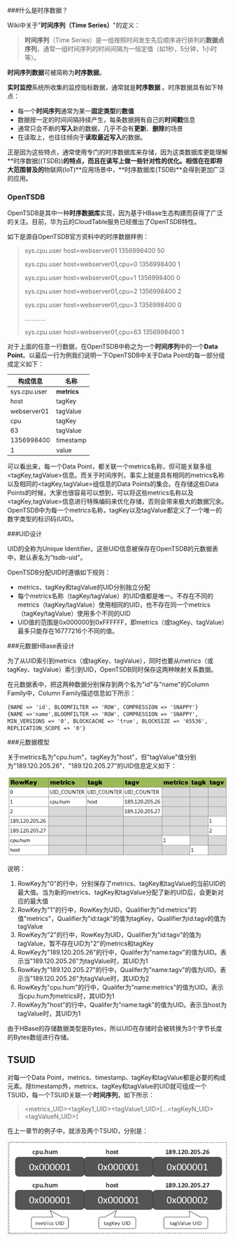###什么是时序数据？

Wiki中关于"**时间序列（Time Series）**"的定义：

> **时间序列**（Time Series）是一组按照时间发生先后顺序进行排列的**数据点序列**，通常一组时间序列的时间间隔为一恒定值（如1秒，5分钟，1小时等）。

**时间序列数据**可被简称为**时序数据**。

**实时监控**系统所收集的监控指标数据，通常就是**时序数据** 。时序数据具有如下特点：

- 每一个**时间序列**通常为某一**固定类型**的**数值**
- 数据按一定的时间间隔持续产生，每条数据拥有自己的**时间戳**信息
- 通常只会不断的**写入**新的数据，几乎不会有**更新**、**删除**的场景
- 在读取上，也往往倾向于**读取最近写入**的数据。

正是因为这些特点，通常使用专门的时序数据库来存储，因为这类数据库更能理解**时序数据((TSDB))**的特点，而且在读写上做一些针对性的优化。相信在在即将大范围普及的**物联网(IoT)**应用场景中，**时序数据库(TSDB)**会得到更加广泛的应用。

### OpenTSDB

OpenTSDB是其中一种**时序数据库**实现，因为基于HBase生态构建而获得了广泛的关注。目前，华为云的CloudTable服务已经推出了OpenTSDB特性。

如下是源自OpenTSDB官方资料中的时序数据样例：

> sys.cpu.user host=webserver01              1356998400  50
>
> sys.cpu.user host=webserver01,cpu=0  1356998400  1
>
> sys.cpu.user host=webserver01,cpu=1  1356998400  0
>
> sys.cpu.user host=webserver01,cpu=2  1356998400  2
>
> sys.cpu.user host=webserver01,cpu=3  1356998400  0
>
> ............
>
> sys.cpu.user host=webserver01,cpu=63 1356998400  1

对于上面的任意一行数据，在OpenTSDB中称之为一个**时间序列**中的一个**Data Point**。以最后一行为例我们说明一下OpenTSDB中关于Data Point的每一部分组成定义如下：

| 构成信息     | 名称        |
| ------------ | ----------- |
| sys.cpu.user | **metrics** |
| host         | tagKey      |
| webserver01  | tagValue    |
| cpu          | tagKey      |
| 63           | tagValue    |
| 1356998400   | timestamp   |
| 1            | value       |

可以看出来，每一个Data Point，都关联一个metrics名称，但可能关联多组\<tagKey,tagValue\>信息。而关于时间序列，事实上就是具有相同的metrics名称以及相同的\<tagKey,tagValue\>组信息的Data Points的集合。在存储这些Data Points的时候，大家也很容易可以想到，可以将这些metrics名称以及\<tagKey,tagValue\>信息进行特殊编码来优化存储，否则会带来极大的数据冗余。OpenTSDB中为每一个metrics名称，tagKey以及tagValue都定义了一个唯一的数字类型的标识码(UID)。

###UID设计

UID的全称为Unique Identifier。这些UID信息被保存在OpenTSDB的元数据表中，默认表名为"tsdb-uid"。

OpenTSDB分配UID时遵循如下规则：

* metrics、tagKey和tagValue的UID分别独立分配
* 每个metrics名称（tagKey/tagValue）的UID值都是唯一。不存在不同的metrics（tagKey/tagValue）使用相同的UID，也不存在同一个metrics（tagKey/tagValue）使用多个不同的UID
* UID值的范围是0x000000到0xFFFFFF，即metrics（或tagKey、tagValue）最多只能存在16777216个不同的值。

###元数据HBase表设计

为了从UID索引到metrics（或tagKey、tagValue），同时也要从metrics（或tagKey、tagValue）索引到UID，OpenTSDB同时保存这两种映射关系数据。

在元数据表中，把这两种数据分别保存到两个名为"id"与"name"的Column Family中，Column Family描述信息如下所示：

```
{NAME => 'id', BLOOMFILTER => 'ROW', COMPRESSION => 'SNAPPY'}                                                                                                                                   
{NAME =>'name',BLOOMFILTER => 'ROW', COMPRESSION => 'SNAPPY', MIN_VERSIONS => '0', BLOCKCACHE => 'true', BLOCKSIZE => '65536', REPLICATION_SCOPE => '0'}
```

###元数据模型

关于metrics名为"cpu.hum"，tagKey为"host"，但"tagValue"值分别为"189.120.205.26"、"189.120.205.27"的UID信息定义如下：

![UID_DEFINITION](UID_DEFINITION.png)	

说明：

1. RowKey为"0"的行中，分别保存了metrics、tagKey和tagValue的当前UID的最大值。当为新的metrics、tagKey和tagValue分配了新的UID后，会更新对应的最大值
2. RowKey为"1"的行中，RowKey为UID，Qualifier为"id:metrics"的值"metrics"，Qualifier为"id:tagk"的值为tagKey，Qualifier为id:tagv的值为tagValue
3. RowKey为"2"的行中，RowKey为UID，Qualifier为"id:tagv"的值为tagValue，暂不存在UID为"2"的metrics和tagKey
4. RowKey为"189.120.205.26"的行中，Qualifer为"name:tagv"的值为UID。表示当"189.120.205.26"为tagValue时，其UID为1
5. RowKey为"189.120.205.27"的行中，Qualifer为"name:tagv"的值为UID。表示当"189.120.205.26"为tagValue时，其UID为2
6. RowKey为"cpu.hum"的行中，Qualifer为"name:metrics"的值为UID。表示当cpu.hum为metrics时，其UID为1
7. RowKey为"host"的行中，Qualifer为"name:tagk"的值为UID。表示当host为tagValue时，其UID为1

由于HBase的存储数据类型是Bytes，所以UID在存储时会被转换为3个字节长度的Bytes数组进行存储。

## TSUID

对每一个Data Point，metrics、timestamp、tagKey和tagValue都是必要的构成元素。除timestamp外，metrics、tagKey和tagValue的UID就可组成一个TSUID，每一个TSUID关联一个**时间序列**，如下所示：

>  \<metrics_UID\>\<tagKey1_UID\>\<tagValue1_UID\>[...\<tagKeyN_UID\>\<tagValueN_UID\>]

在上一章节的例子中，就涉及两个TSUID，分别是：

![TSUID](TSUID.png)